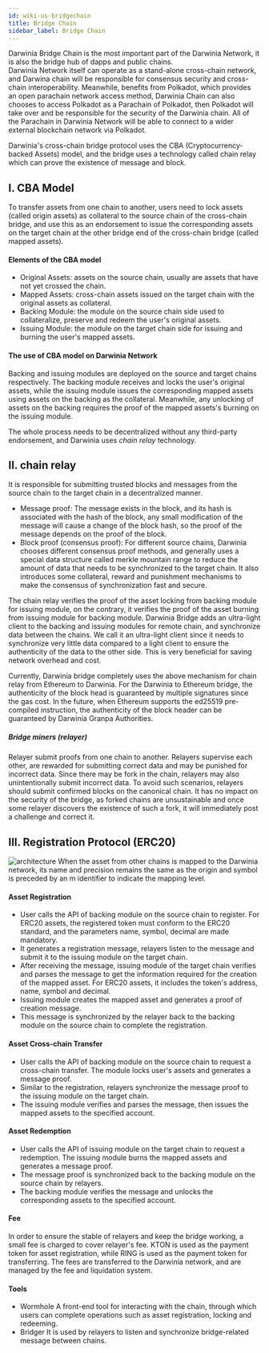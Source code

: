 ```yaml
---
id: wiki-us-bridgechain
title: Bridge Chain
sidebar_label: Bridge Chain
---
```


Darwinia Bridge Chain is the most important part of the Darwinia Network, it is also the bridge hub of dapps and public chains.  
Darwinia Network itself can operate as a stand-alone cross-chain network, and Darwina chain will be responsible for consensus security and cross-chain interoperability. Meanwhile, benefits from Polkadot, which provides an open parachain network access method, Darwinia Chain can also chooses to access Polkadot as a Parachain of Polkadot, then Polkadot will take over and be responsible for the security of the Darwinia chain. All of the Parachain in Darwinia Network will be able to connect to a wider external blockchain network via Polkadot.

Darwinia's cross-chain bridge protocol uses the CBA (Cryptocurrency-backed Assets) model, and the bridge uses a technology called chain relay which can prove the existence of message and block.

## I. CBA Model
To transfer assets from one chain to another, users need to lock assets (called origin assets) as collateral to the source chain of the cross-chain bridge, and use this as an endorsement to issue the corresponding assets on the target chain at the other bridge end of the cross-chain bridge (called mapped assets).

#### Elements of the CBA model
- Original Assets: assets on the source chain, usually are assets that have not yet crossed the chain.
- Mapped Assets: cross-chain assets issued on the target chain with the original assets as collateral.
- Backing Module: the module on the source chain side used to collateralize, preserve and redeem the user's original assets.
- Issuing Module: the module on the target chain side for issuing and burning the user's mapped assets.

#### The use of CBA model on Darwinia Network
Backing and issuing modules are deployed on the source and target chains respectively. The backing module receives and locks the user's original assets, while the issuing module issues the corresponding mapped assets using assets on the backing as the collateral. Meanwhile, any unlocking of assets on the backing requires the proof of the mapped assets's burning on the issuing module.

The whole process needs to be decentralized without any third-party endorsement, and Darwinia uses *chain relay* technology.

## II. chain relay
It is responsible for submitting trusted blocks and messages from the source chain to the target chain in a decentralized manner.
- Message proof: The message exists in the block, and its hash is associated with the hash of the block, any small modification of the message will cause a change of the block hash, so the proof of the message depends on the proof of the block.
- Block proof (consensus proof): For different source chains, Darwinia chooses different consensus proof methods, and generally uses a special data structure called merkle mountain range to reduce the amount of data that needs to be synchronized to the target chain. It also introduces some collateral, reward and punishment mechanisms to make the consensus of synchronization fast and secure.

The chain relay verifies the proof of the asset locking from backing module for issuing module, on the contrary, it verifies the proof of the asset burning from issuing module for backing module. Darwinia Bridge adds an ultra-light client to the backing and issuing modules for remote chain, and synchronize data between the chains. We call it an ultra-light client since it needs to synchronize very little data compared to a light client to ensure the authenticity of the data to the other side. This is very beneficial for saving network overhead and cost.

Currently, Darwinia bridge completely uses the above mechanism for chain relay from Ethereum to Darwinia. For the Darwinia to Ethereum bridge, the authenticity of the block head is guaranteed by multiple signatures since the gas cost. In the future, when Ethereum supports the ed25519 pre-compiled instruction, the authenticity of the block header can be guaranteed by Darwinia Granpa Authorities.

##### Bridge miners (relayer)
Relayer submit proofs from one chain to another. Relayers supervise each other, are rewarded for submitting correct data and may be punished for incorrect data. Since there may be fork in the chain, relayers may also unintentionally submit incorrect data. To avoid such scenarios, relayers should submit confirmed blocks on the canonical chain. It has no impact on the security of the bridge, as forked chains are unsustainable and once some relayer discovers the existence of such a fork, it will immediately post a challenge and correct it.

## III. Registration Protocol (ERC20)
![architecture](../assets/bridger-register.svg)
When the asset from other chains is mapped to the Darwinia network, its name and precision remains the same as the origin and symbol is preceded by an m identifier to indicate the mapping level.

#### Asset Registration
- User calls the API of backing module on the source chain to register. For ERC20 assets, the registered token must conform to the ERC20 standard, and the parameters name, symbol, decimal are made mandatory.
- It generates a registration message, relayers listen to the message and submit it to the issuing module on the target chain.
- After receiving the message, issuing module of the target chain verifies and parses the message to get the information required for the creation of the mapped asset. For ERC20 assets, it includes the token's address, name, symbol and decimal.
- Issuing module creates the mapped asset and generates a proof of creation message.
- This message is synchronized by the relayer back to the backing module on the source chain to complete the registration.

#### Asset Cross-chain Transfer
- User calls the API of backing module on the source chain to request a cross-chain transfer. The module locks user's assets and generates a message proof.
- Similar to the registration, relayers synchronize the message proof to the issuing module on the target chain.
- The issuing module verifies and parses the message, then issues the mapped assets to the specified account.

#### Asset Redemption
- User calls the API of issuing module on the target chain to request a redemption. The issuing module burns the mapped assets and generates a message proof.
- The message proof is synchronized back to the backing module on the source chain by relayers.
- The backing module verifies the message and unlocks the corresponding assets to the specified account.

#### Fee
In order to ensure the stable of relayers and keep the bridge working, a small fee is charged to cover relayer's fee. KTON is used as the payment token for asset registration, while RING is used as the payment token for transferring. The fees are transferred to the Darwinia network, and are managed by the fee and liquidation system.

#### Tools
* Wormhole
A front-end tool for interacting with the chain, through which users can complete operations such as asset registration, locking and redeeming.
* Bridger
It is used by relayers to listen and synchronize bridge-related message between chains.
